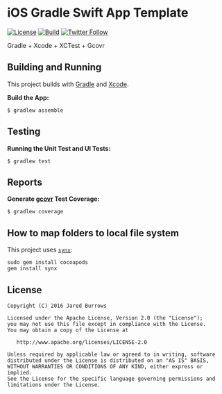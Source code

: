 # iOS Gradle Swift App Template

[![License](https://img.shields.io/badge/License-Apache%202.0-blue.svg)](http://www.apache.org/licenses/LICENSE-2.0)
[![Build](https://github.com/jaredsburrows/ios-gradle-swift-app-template/workflows/build/badge.svg)](https://github.com/jaredsburrows/ios-gradle-swift-app-template/actions)
[![Twitter Follow](https://img.shields.io/twitter/follow/jaredsburrows.svg?style=social)](https://twitter.com/jaredsburrows)

Gradle + Xcode + XCTest + Gcovr

## Building and Running

This project builds with [Gradle](https://gradle.org/) and [Xcode](https://developer.apple.com/xcode/).

**Build the App:**

    $ gradlew assemble
   
## Testing

**Running the Unit Test and UI Tests:**

    $ gradlew test
    
## Reports

**Generate [gcovr](http://gcovr.com/) Test Coverage:**

    $ gradlew coverage

## How to map folders to local file system

This project uses [`synx`](https://github.com/venmo/synx):

    sudo gem install cocoapods
    gem install synx

## License

    Copyright (C) 2016 Jared Burrows

    Licensed under the Apache License, Version 2.0 (the "License");
    you may not use this file except in compliance with the License.
    You may obtain a copy of the License at

       http://www.apache.org/licenses/LICENSE-2.0

    Unless required by applicable law or agreed to in writing, software
    distributed under the License is distributed on an "AS IS" BASIS,
    WITHOUT WARRANTIES OR CONDITIONS OF ANY KIND, either express or implied.
    See the License for the specific language governing permissions and
    limitations under the License.
